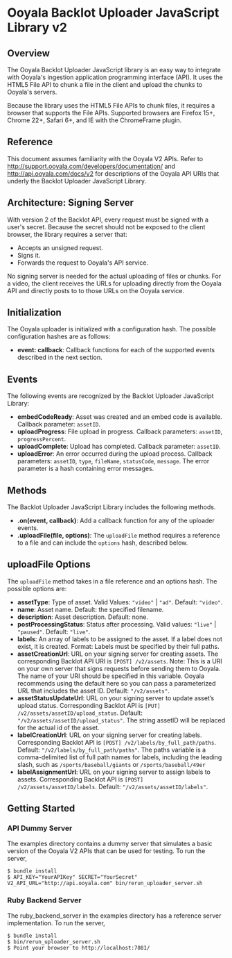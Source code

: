 # Ooyala Backlot Uploader JavaScript Library v2

## Overview

The Ooyala Backlot Uploader JavaScript library is an easy way to integrate with Ooyala's ingestion application
programming interface (API). It uses the HTML5 File API to chunk a file in the client and upload the chunks
to Ooyala's servers.

Because the library uses the HTML5 File APIs to chunk files, it requires a browser that supports the File
APIs. Supported browsers are Firefox 15+, Chrome 22+, Safari 6+, and IE with the ChromeFrame plugin.

## Reference

This document assumes familiarity with the Ooyala V2 APIs. Refer to
http://support.ooyala.com/developers/documentation/ and http://api.ooyala.com/docs/v2 for descriptions of the
Ooyala API URIs that underly the Backlot Uploader JavaScript Library.

## Architecture: Signing Server

With version 2 of the Backlot API, every request must be signed with a user's secret. Because the secret
should not be exposed to the client browser, the library requires a server that:

* Accepts an unsigned request.
* Signs it.
* Forwards the request to Ooyala's API service.

No signing server is needed for the actual uploading  of files or chunks. For a video, the client receives the
URLs for uploading directly from the Ooyala API and directly posts to to those URLs on the Ooyala service.

## Initialization

The Ooyala uploader is initialized with a configuration hash. The possible configuration hashes are as
follows:

* **event: callback**:  Callback functions for each of the supported events described in the next section.

## Events

The following events are recognized by the Backlot Uploader JavaScript Library:

* **embedCodeReady**: Asset was created and an embed code is available. Callback parameter: `assetID`.
* **uploadProgress**: File upload in progress. Callback parameters: `assetID`, `progressPercent`.
* **uploadComplete**: Upload has completed. Callback parameter: `assetID`.
* **uploadError**: An error occurred during the upload process. Callback parameters: `assetID`, `type`,
  `fileName`, `statusCode`, `message`. The error parameter is a hash containing error messages.

## Methods

The Backlot Uploader JavaScript Library includes the following methods.

* **.on(event, callback)**: Add a callback function for any of the uploader events.
* **.uploadFile(file, options)**: The `uploadFile` method requires a reference to a file and can include the
  `options` hash, described below.

## uploadFile Options

The `uploadFile` method takes in a file reference and an options hash. The possible options are:

* **assetType**: Type of asset. Valid Values: `"video"` | `"ad"`. Default: `"video"`.
* **name**: Asset name. Default: the specified filename.
* **description**: Asset description. Default: none.
* **postProcessingStatus**: Status after processing. Valid values: `"live"` | `"paused"`. Default: `"live"`.
* **labels**: An array of labels to be assigned to the asset. If a label does not exist, it is created.
  Format: Labels must be specified by their full paths.
* **assetCreationUrl**: URL on your signing server for creating assets. The corresponding Backlot API URI is
  `[POST] /v2/assets`. Note: This is a URI on your own server that signs requests before sending them to
  Ooyala. The name of your URI should be specified in this variable. Ooyala recommends using the default here
  so you can pass a parameterized URL that includes the asset ID. Default: `"/v2/assets"`.
* **assetStatusUpdateUrl**: URL on your signing server to update asset’s upload status. Corresponding Backlot
  API is `[PUT] /v2/assets/assetID/upload_status`.  Default: `"/v2/assets/assetID/upload_status"`. The
  string assetID will be replaced for the actual id of the asset.
* **labelCreationUrl**: URL on your signing server for creating labels. Corresponding Backlot API is `[POST]
  /v2/labels/by_full_path/paths`. Default: `"/v2/labels/by_full_path/paths"`. The paths variable is a
  comma-delimited list of full path names for labels, including the leading slash, such as
  `/sports/baseball/giants` or `/sports/baseball/49er`
* **labelAssignmentUrl**: URL on your signing server to assign labels to assets. Corresponding Backlot API is
  `[POST] /v2/assets/assetID/labels`. Default: `"/v2/assets/assetID/labels"`.

## Getting Started

### API Dummy Server
The examples directory contains a dummy server that simulates a basic version of the Ooyala V2 APIs that
can be used for testing.
To run the server,

    $ bundle install
    $ API_KEY="YourAPIKey" SECRET="YourSecret" V2_API_URL="http://api.ooyala.com" bin/rerun_uploader_server.sh

### Ruby Backend Server
The ruby_backend_server in the examples directory has a reference server implementation. To run the server,

    $ bundle install
    $ bin/rerun_uploader_server.sh
    $ Point your browser to http://localhost:7081/

